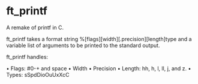 # ft_printf
A remake of printf in C.

ft_printf takes a format string
	%[flags][width][.precision][length]type
and a variable list of arguments to be printed to the standard output.

ft_printf handles:

• Flags: #0-+ and space
• Width
• Precision
• Length: hh, h, l, ll, j, and z.
• Types: sSpdDioOuUxXcC
